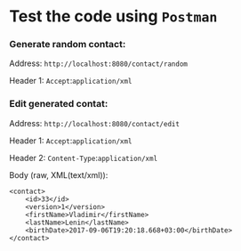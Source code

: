 # Test the code using `Postman`

### Generate random contact:
Address: `http://localhost:8080/contact/random`

Header 1: `Accept`:`application/xml`

### Edit generated contat: 
Address: `http://localhost:8080/contact/edit`

Header 1: `Accept`:`application/xml`

Header 2: `Content-Type`:`application/xml`

Body (raw, XML(text/xml)):
```
<contact>
    <id>33</id>
    <version>1</version>
    <firstName>Vladimir</firstName>
    <lastName>Lenin</lastName>
    <birthDate>2017-09-06T19:20:18.668+03:00</birthDate>
</contact>
```